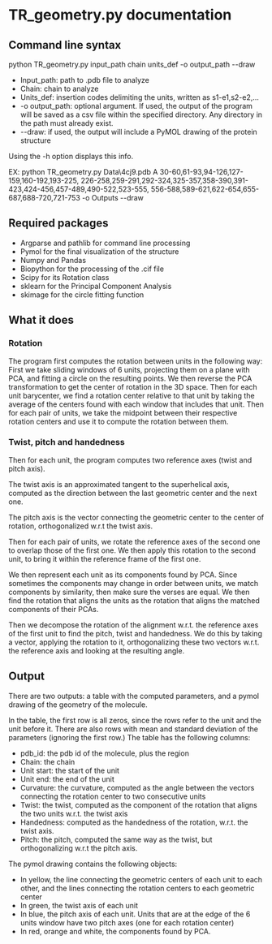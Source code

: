 # TR_geometry.py documentation


## Command line syntax
python TR_geometry.py input_path chain units_def -o output_path --draw
- Input_path: path to .pdb file to analyze
- Chain: chain to analyze
- Units_def: insertion codes delimiting the units, written as s1-e1,s2-e2,...
- -o output_path: optional argument. If used, the output of the program will be saved as a csv file within the specified directory. Any directory in the path must already exist.
- --draw: if used, the output will include a PyMOL drawing of the protein structure

Using the -h option displays this info.

EX: python TR_geometry.py Data\4cj9.pdb A 30-60,61-93,94-126,127-159,160-192,193-225, 226-258,259-291,292-324,325-357,358-390,391-423,424-456,457-489,490-522,523-555,
556-588,589-621,622-654,655-687,688-720,721-753 -o Outputs --draw
## Required packages

- Argparse and pathlib for command line processing 
- Pymol for the final visualization of the structure
- Numpy and Pandas
- Biopython for the processing of the .cif file
- Scipy for its Rotation class
- sklearn for the Principal Component Analysis
- skimage for the circle fitting function

## What it does

### Rotation

The program first computes the rotation between units in the following way:
First we take sliding windows of 6 units, projecting them on a plane with PCA, and fitting a circle on the resulting points. We then reverse the PCA transformation to get the center of rotation in the 3D space.
Then for each unit barycenter, we find a rotation center relative to that unit by taking the average of the centers found with each window that includes that unit.
Then for each pair of units, we take the midpoint between their respective rotation centers and use it to compute the rotation between them.

### Twist, pitch and handedness

Then for each unit, the program computes two reference axes (twist and pitch axis).

The twist axis is an approximated tangent to the superhelical axis, computed as the direction between the last geometric center and the next one.

The pitch axis is the vector connecting the geometric center to the center of rotation, orthogonalized w.r.t the twist axis.

Then for each pair of units, we rotate the reference axes of the second one to overlap those of the first one.
We then apply this rotation to the second unit, to bring it within the reference frame of the first one.

We then represent each unit as its components found by PCA.
Since sometimes the components may change in order between units, we match components by similarity, then make sure the verses are equal.
We then find the rotation that aligns the units as the rotation that aligns the matched components of their PCAs.

Then we decompose the rotation of the alignment w.r.t. the reference axes of the first unit to find the pitch, twist and handedness.
We do this by taking a vector, applying the rotation to it, orthogonalizing these two vectors w.r.t. the reference axis and looking at the resulting angle.

## Output

There are two outputs: a table with the computed parameters, and a pymol drawing of the geometry of the molecule.

In the table, the first row is all zeros, since the rows refer to the unit and the unit before it.
There are also rows with mean and standard deviation of the parameters (ignoring the first row.)
The table has the following columns:
- pdb_id: the pdb id of the molecule, plus the region
- Chain: the chain
- Unit start: the start of the unit
- Unit end: the end of the unit
- Curvature: the curvature, computed as the angle between the vectors connecting the rotation center to two consecutive units
- Twist: the twist, computed as the component of the rotation that aligns the two units w.r.t. the twist axis
- Handedness: computed as the handedness of the rotation, w.r.t. the twist axis.
- Pitch: the pitch, computed the same way as the twist, but orthogonalizing w.r.t the pitch axis.

The pymol drawing contains the following objects:
- In yellow, the line connecting the geometric centers of each unit to each other, and the lines connecting the rotation centers to each geometric center
- In green, the twist axis of each unit
- In blue, the pitch axis of each unit. Units that are at the edge of the 6 units window have two pitch axes (one for each rotation center)
- In red, orange and white, the components found by PCA.
